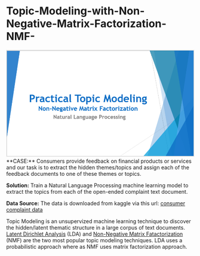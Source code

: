 # Topic-Modeling-with-Non-Negative-Matrix-Factorization-NMF-
<img src="title.PNG">
**CASE:**
Consumers provide feedback on financial products or services and our task is to extract the hidden themes/topics and assign each of the feedback documents to one of these themes or topics.

**Solution:**
Train a Natural Language Processing machine learning model to extract the topics from each of the open-ended complaint text document.

**Data Source:**
The data is downloaded from kaggle via this url: [consumer complaint data](https://www.kaggle.com/cfpb/us-consumer-finance-complaints)

Topic Modeling is an unsupervized machine learning technique to discover the hidden/latent thematic structure in a large corpus of text documents.
[Latent Dirichlet Analysis](http://jmlr.org/papers/volume3/blei03a/blei03a.pdf) (LDA) and [Non-Negative Matrix Fatactorization](https://papers.nips.cc/paper/1861-algorithms-for-non-negative-matrix-factorization.pdf) (NMF) are the two most popular topic modeling techniques. LDA uses a probabilistic approach where as NMF uses matrix factorization approach.
